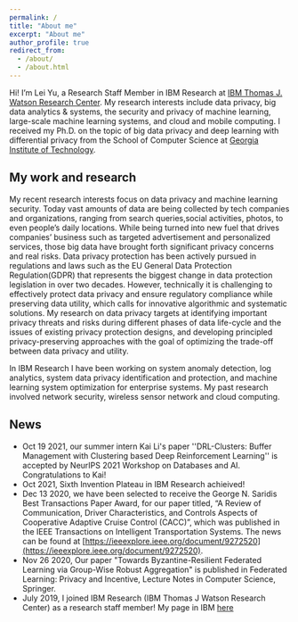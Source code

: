 ```yaml
---
permalink: /
title: "About me"
excerpt: "About me"
author_profile: true
redirect_from: 
  - /about/
  - /about.html
---
```


Hi! I’m Lei Yu, a Research Staff Member in IBM Research at [IBM Thomas J. Watson Research Center](https://research.ibm.com/labs/watson/). My research interests include data privacy, big data analytics & systems, the security and privacy of machine learning, large-scale machine learning systems, and cloud and mobile computing. I received my Ph.D. on the topic of big data privacy and deep learning with differential privacy from the School of Computer Science at [Georgia Institute of Technology](https://www.gatech.edu/).

## My work and research
My recent research interests focus on data privacy and machine learning security. Today vast amounts of data are being collected by tech companies and organizations, ranging from search queries,social activities, photos, to even people’s daily locations. While being turned into new fuel that drives companies’ business such as targeted advertisement and personalized services, those big data have brought forth significant privacy concerns and real risks. Data privacy protection has been actively pursued in regulations and laws such as the EU General Data Protection Regulation(GDPR) that represents the biggest change in data protection legislation in over two decades. However, technically it is challenging to effectively protect data privacy and ensure regulatory compliance while preserving data utility, which calls for innovative algorithmic and systematic solutions. My research on data privacy targets at identifying important privacy threats and risks during different phases of data life-cycle and the issues of existing privacy protection designs, and developing principled privacy-preserving approaches with the goal of optimizing the trade-off between data privacy and utility.

In IBM Research I have been working on system anomaly detection, log analytics, system data privacy identification and protection, and machine learning system optimization for enterprise systems. My past research involved network security, wireless sensor network and cloud computing.

## News
* Oct 19 2021, our summer intern Kai Li's paper ''DRL-Clusters: Buffer Management with Clustering based Deep Reinforcement Learning''
 is accepted by NeurIPS 2021 Workshop on Databases and AI. Congratulations to Kai!
* Oct 2021,  Sixth Invention Plateau in IBM Research achieived! 
* Dec 13 2020, we have been selected to receive the George N. Saridis Best Transactions Paper Award, for our paper titled, “A Review of Communication, Driver Characteristics, and Controls Aspects of Cooperative Adaptive Cruise Control (CACC)”, which was published in the IEEE Transactions on Intelligent Transportation Systems. The news can be found at [https://ieeexplore.ieee.org/document/9272520](https://ieeexplore.ieee.org/document/9272520).
* Nov 26 2020, Our paper "Towards Byzantine-Resilient Federated Learning via Group-Wise Robust Aggregation" is published in Federated Learning: Privacy and Incentive, Lecture Notes in Computer Science, Springer.
* July 2019, I joined IBM Research (IBM Thomas J Watson Research Center) as a research staff member! My page in IBM [here](https://researcher.watson.ibm.com/researcher/view.php?person=ibm-Lei.Yu1)




 

 